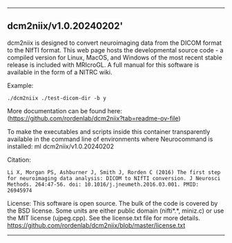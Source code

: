 
----------------------------------
## dcm2niix/v1.0.20240202' ##
dcm2niix is designed to convert neuroimaging data from the DICOM format to the NIfTI format. This web page hosts the developmental source code - a compiled version for Linux, MacOS, and Windows of the most recent stable release is included with MRIcroGL. A full manual for this software is available in the form of a NITRC wiki.

Example:
```
./dcm2niix ./test-dicom-dir -b y 
```

More documentation can be found here: (https://github.com/rordenlab/dcm2niix?tab=readme-ov-file)

To make the executables and scripts inside this container transparently available in the command line of environments where Neurocommand is installed: ml dcm2niix/v1.0.20240202

Citation:
```
Li X, Morgan PS, Ashburner J, Smith J, Rorden C (2016) The first step for neuroimaging data analysis: DICOM to NIfTI conversion. J Neurosci Methods. 264:47-56. doi: 10.1016/j.jneumeth.2016.03.001. PMID: 26945974
```

License: This software is open source. The bulk of the code is covered by the BSD license. Some units are either public domain (nifti*.*, miniz.c) or use the MIT license (ujpeg.cpp). See the license.txt file for more details.
https://github.com/rordenlab/dcm2niix/blob/master/license.txt

----------------------------------
